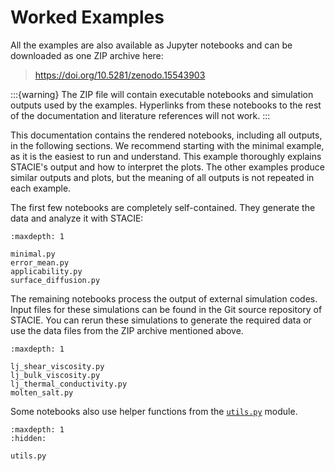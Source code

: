 # Worked Examples

All the examples are also available as Jupyter notebooks and can be downloaded as one ZIP archive here:

> <https://doi.org/10.5281/zenodo.15543903>

:::{warning}
The ZIP file will contain executable notebooks and simulation outputs used by the examples.
Hyperlinks from these notebooks to the rest of the documentation
and literature references will not work.
:::

This documentation contains the rendered notebooks, including all outputs, in the following sections.
We recommend starting with the minimal example, as it is the easiest to run and understand.
This example thoroughly explains STACIE's output and how to interpret the plots.
The other examples produce similar outputs and plots,
but the meaning of all outputs is not repeated in each example.

The first few notebooks are completely self-contained.
They generate the data and analyze it with STACIE:

```{toctree}
:maxdepth: 1

minimal.py
error_mean.py
applicability.py
surface_diffusion.py
```

The remaining notebooks process the output of external simulation codes.
Input files for these simulations can be found in the Git source repository of STACIE.
You can rerun these simulations to generate the required data
or use the data files from the ZIP archive mentioned above.

```{toctree}
:maxdepth: 1

lj_shear_viscosity.py
lj_bulk_viscosity.py
lj_thermal_conductivity.py
molten_salt.py
```

Some notebooks also use helper functions from the [`utils.py`](utils.py) module.

```{toctree}
:maxdepth: 1
:hidden:

utils.py
```
